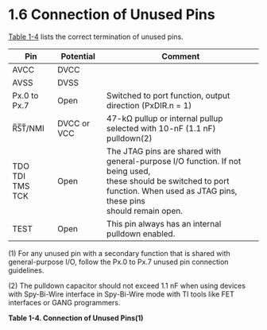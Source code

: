 # 1.6 Connection of Unused Pins

[Table 1-4](#table-1-4) lists the correct termination of unused pins.

<a id="table-1-4"></a>

| Pin                      | Potential   | Comment                                                                                                                                                                                |
| ------------------------ | ----------- | -------------------------------------------------------------------------------------------------------------------------------------------------------------------------------------- |
| AVCC                     | DVCC        |                                                                                                                                                                                        |
| AVSS                     | DVSS        |                                                                                                                                                                                        |
| Px.0 to Px.7             | Open        | Switched to port function, output direction (PxDIR.n = 1)                                                                                                                              |
| R̅S̅T̅/NMI                  | DVCC or VCC | 47-kΩ pullup or internal pullup selected with 10-nF (1.1 nF) pulldown(2)                                                                                                               |
| TDO<br>TDI<br>TMS<br>TCK | Open        | The JTAG pins are shared with general-purpose I/O function. If not being used,<br>these should be switched to port function. When used as JTAG pins, these pins<br>should remain open. |
| TEST                     | Open        | This pin always has an internal pulldown enabled.                                                                                                                                      |

(1) For any unused pin with a secondary function that is shared with general-purpose I/O, follow the Px.0 to Px.7
unused pin connection guidelines.

(2) The pulldown capacitor should not exceed 1.1 nF when using devices with Spy-Bi-Wire interface in Spy-Bi-Wire mode
with TI tools like FET interfaces or GANG programmers.

**Table 1-4. Connection of Unused Pins(1)**
